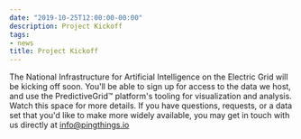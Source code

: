 ```yaml
---
date: "2019-10-25T12:00:00-00:00"
description: Project Kickoff
tags:
- news
title: Project Kickoff
---
```


The National Infrastructure for Artificial Intelligence on the Electric Grid will be kicking off soon. You'll be able to sign up for access to the data we host, and use the PredictiveGrid™ platform's tooling for visualization and analysis. Watch this space for more details. If you have questions, requests, or a data set that you'd like to make more widely available, you may get in touch with us directly at info@pingthings.io
